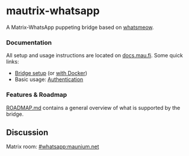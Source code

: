 # mautrix-whatsapp
A Matrix-WhatsApp puppeting bridge based on [whatsmeow](https://github.com/tulir/whatsmeow).

### Documentation
All setup and usage instructions are located on [docs.mau.fi]. Some quick links:

[docs.mau.fi]: https://docs.mau.fi/bridges/go/whatsapp/index.html

* [Bridge setup](https://docs.mau.fi/bridges/go/whatsapp/setup/index.html)
  (or [with Docker](https://docs.mau.fi/bridges/go/whatsapp/setup/docker.html))
* Basic usage: [Authentication](https://docs.mau.fi/bridges/go/whatsapp/authentication.html)

### Features & Roadmap
[ROADMAP.md](https://github.com/mautrix/whatsapp/blob/master/ROADMAP.md)
contains a general overview of what is supported by the bridge.

## Discussion
Matrix room: [#whatsapp:maunium.net](https://to.chat.imzqqq.top/#/#whatsapp:maunium.net)
